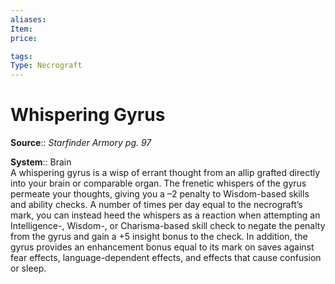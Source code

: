 ```yaml
---
aliases: 
Item:
price: 

tags: 
Type: Necrograft
---
```


# Whispering Gyrus

**Source**:: _Starfinder Armory pg. 97_  

**System**:: Brain  
A whispering gyrus is a wisp of errant thought from an allip grafted directly into your brain or comparable organ. The frenetic whispers of the gyrus permeate your thoughts, giving you a –2 penalty to Wisdom-based skills and ability checks. A number of times per day equal to the necrograft’s mark, you can instead heed the whispers as a reaction when attempting an Intelligence-, Wisdom-, or Charisma-based skill check to negate the penalty from the gyrus and gain a +5 insight bonus to the check. In addition, the gyrus provides an enhancement bonus equal to its mark on saves against fear effects, language-dependent effects, and effects that cause confusion or sleep.
